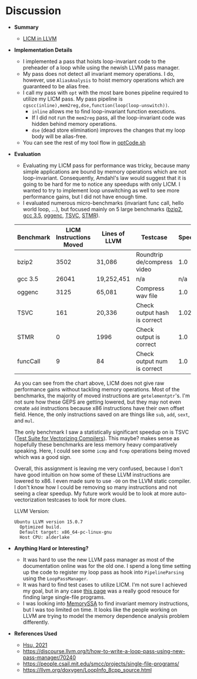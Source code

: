 # Discussion

* __Summary__
  * [LICM in LLVM](https://github.com/matth2k/cs6120-exercises/blob/main/l8)

* __Implementation Details__
  * I implemented a pass that hoists loop-invariant code to the preheader of a loop while using the newish LLVM pass manager.
  * My pass does not detect all invariant memory operations. I do, however, use `AliasAnalysis` to hoist memory operations which are guaranteed to be alias free.
  * I call my pass with `opt` with the most bare bones pipeline required to utilize my LICM pass. My pass pipeline is `cgscc(inline),mem2reg,dse,function(loop(loop-unswitch))`. 
    * `inline` allows me to find loop-invariant function executions.
    * If I did not run the `mem2reg` pass, all the loop-invariant code was hidden behind memory operations.
    * `dse` (dead store elimination) improves the changes that my loop body will be alias-free.
  * You can see the rest of my tool flow in [optCode.sh](https://github.com/matth2k/cs6120-exercises/blob/main/l8/optCode.sh)

* __Evaluation__
  * Evaluating my LICM pass for performance was tricky, because many simple applications are bound by memory operations which are not loop-invariant. Consequently, Amdahl's law would suggest that it is going to be hard for me to notice any speedups with only LICM. I wanted to try to implement loop unswitching as well to see more performance gains, but I did not have enough time.
  * I evaluated numerous micro-benchmarks (invariant func call, hello world loop, ...), but focused mainly on 5 large benchmarks ([bzip2](https://sourceware.org/bzip2/), [gcc 3.5](https://gcc.gnu.org/), [oggenc](https://www.rarewares.org/ogg-oggenc.php), [TSVC](https://dl.acm.org/doi/10.5555/62972.62987), [STMR](https://www.cs.toronto.edu/~frank/csc2501/Readings/R2_Porter/Porter-1980.pdf)).

  | Benchmark     | LICM Instructions Moved | Lines of LLVM | Testcase                     | Speedup |
  | ------------- | ----------------------- | ------------- | ---------------------------- | ------- |
  | bzip2         | 3502                    |  31,086       | Roundtrip de/compress video  | 1.0     |
  | gcc 3.5       | 26041                   |  19,252,451   | n/a                          | n/a     |
  | oggenc        | 3125                    |  65,081       | Compress wav file            | 1.0     |
  | TSVC          | 161                     |  20,336       | Check output hash is correct | 1.02     |
  | STMR          | 0                       |  1996         | Check output is correct      | 1.0     |
  | funcCall      | 9                       |  84           | Check output num is correct  | 1.0     |

  As you can see from the chart above, LICM does not give raw performance gains without tackling memory operations. Most of the benchmarks, the majority of moved instructions are `getelementptr`'s. I'm not sure how these GEPS are getting lowered, but they may not even create `add` instructions because x86 instructions have their own offset field. Hence, the only instructions saved on are things like `sub`, `add`, `sext`, and `mul`.

  The only benchmark I saw a statistically significant speedup on is TSVC ([Test Suite for Vectorizing Compilers](https://dl.acm.org/doi/10.5555/62972.62987)). This maybe? makes sense as hopefully these benchmarks are less memory heavy comparatively speaking. Here, I could see some `icmp` and `fcmp` operations being moved which was a good sign.

  Overall, this assignment is leaving me very confused, because I don't have good intuition on how some of these LLVM instructions are lowered to x86. I even made sure to use `-O0` on the LLVM static compiler. I don't know how I could be removing so many instructions and not seeing a clear speedup. My future work would be to look at more auto-vectorization testcases to look for more clues.

  LLVM Version:
  ```
  Ubuntu LLVM version 15.0.7
    Optimized build.
    Default target: x86_64-pc-linux-gnu
    Host CPU: alderlake
  ```


* __Anything Hard or Interesting?__
  * It was hard to use the new LLVM pass manager as most of the documentation online was for the old one. I spend a long time setting up the code to register my loop pass as hook into `PipelineParsing` using the `LoopPassManager`.
  * It was hard to find test cases to utilize LICM. I'm not sure I achieved my goal, but in any case [this page](https://people.csail.mit.edu/smcc/projects/single-file-programs/) was a really good resouce for finding large single-file programs.
  * I was looking into [MemorySSA](https://llvm.org/docs/MemorySSA.html) to find invariant memory instructions, but I was too limited on time. It looks like the people working on LLVM are trying to model the memory dependence analysis problem differently.

* __References Used__
  * [Hsu, 2021](https://github.com/PacktPublishing/LLVM-Techniques-Tips-and-Best-Practices-Clang-and-Middle-End-Libraries)
  * https://discourse.llvm.org/t/how-to-write-a-loop-pass-using-new-pass-manager/70240
  * https://people.csail.mit.edu/smcc/projects/single-file-programs/
  * https://llvm.org/doxygen/LoopInfo_8cpp_source.html